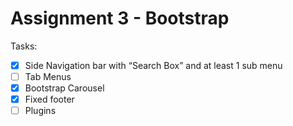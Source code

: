 # Assignment 3 - Bootstrap

Tasks:
 * [x] Side Navigation bar with “Search Box” and at least 1 sub menu
 * [ ] Tab Menus
 * [x] Bootstrap Carousel
 * [x] Fixed footer
 * [ ] Plugins
